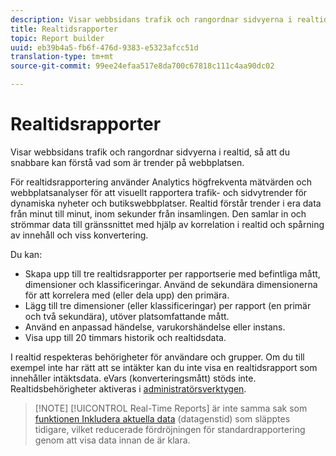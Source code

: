 ```yaml
---
description: Visar webbsidans trafik och rangordnar sidvyerna i realtid, så att du snabbare kan förstå vad som är trender på webbplatsen.
title: Realtidsrapporter
topic: Report builder
uuid: eb39b4a5-fb6f-476d-9383-e5323afcc51d
translation-type: tm+mt
source-git-commit: 99ee24efaa517e8da700c67818c111c4aa90dc02

---
```



# Realtidsrapporter

Visar webbsidans trafik och rangordnar sidvyerna i realtid, så att du snabbare kan förstå vad som är trender på webbplatsen.

För realtidsrapportering använder Analytics högfrekventa mätvärden och webbplatsanalyser för att visuellt rapportera trafik- och sidvytrender för dynamiska nyheter och butikswebbplatser. Realtid förstår trender i era data från minut till minut, inom sekunder från insamlingen. Den samlar in och strömmar data till gränssnittet med hjälp av korrelation i realtid och spårning av innehåll och viss konvertering.

Du kan:

* Skapa upp till tre realtidsrapporter per rapportserie med befintliga mått, dimensioner och klassificeringar. Använd de sekundära dimensionerna för att korrelera med (eller dela upp) den primära.
* Lägg till tre dimensioner (eller klassificeringar) per rapport (en primär och två sekundära), utöver platsomfattande mått.
* Använd en anpassad händelse, varukorshändelse eller instans.
* Visa upp till 20 timmars historik och realtidsdata.

I realtid respekteras behörigheter för användare och grupper. Om du till exempel inte har rätt att se intäkter kan du inte visa en realtidsrapport som innehåller intäktsdata. eVars (konverteringsmått) stöds inte. Realtidsbehörigheter aktiveras i [administratörsverktygen](https://marketing.adobe.com/resources/help/en_US/reference/RealTime_Reports_Configuration.html).

> [!NOTE] [!UICONTROL Real-Time Reports] är inte samma sak som [funktionen Inkludera aktuella data](https://marketing.adobe.com/resources/help/en_US/arb/options.html) (datagenstid) som släpptes tidigare, vilket reducerade fördröjningen för standardrapportering genom att visa data innan de är klara.

